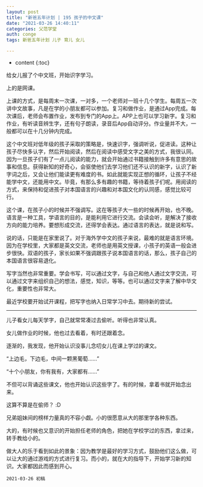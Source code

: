 ```yaml
---
layout: post
title: "新爸五年计划 | 195 孩子的中文课"
date: "2021-03-26 14:40:11"
categories: 父范学堂
auth: conge
tags: 新爸五年计划 儿子 育儿 女儿

---
```

* content
{:toc}



给女儿报了个中文班，开始识字学习。

上的是网课。




上课的方式，是每周末一次课，一对多，一个老师对一班十几个学生。每周五一次讲中文故事，凡是在学的小朋友都可以参加。复习和做作业，是通过App完成。每次课后，老师会布置作业，发布到专门的App上。APP上也可以学习新字。复习和作业，有听读音辨生字，还有句子朗读，录音后App自动评分。作业量并不大，一般都可以在十几分钟内完成。

这个中文班对低年级的孩子采取的策略是，快速识字，强调听说，促进读。这种让孩子尽快多认字，然后开始阅读，然后在阅读中感受文字之美的方式，我很认同。因为一旦孩子们有了一点儿阅读的能力，就会开始通过书籍接触到许多有意思的故事和信息。获得新知的好奇心，会驱使他们去学习他们还不认识的新字，认识了新字词之后，又会让他们能读更有难度的书。如此就能实现正想的循环，让孩子不经能学中文，还能用中文。毕竟，有那么多有趣的书籍，等待着孩子们呢。用阅读的方式，来保持和促进孩子对本国语言的兴趣和对本国文化的认同感，感觉比较可行。

这个课，在孩子小的时候并不强调写。这在等孩子大一些的时候再开始，也不晚。语言是一种工具，学语言的目的，是能利用它进行交流。会读会听，是解决了接收方向的能力培养。要想形成交流，还得学会表达。通过语言的表达，就是说和写。

说的话，只能是在家里说了。对于海外学中文的孩子来说，最难的就是语言环境。因为在学校里，大家都是英文交流，老师也是用英文授课，小孩子的英语一般会进步很快。双语的孩子，家长如果不强调跟孩子说本国语言的话，那么，孩子自己的本国语言很容易退化。

写字当然也非常重要。学会书写，可以通过文字，与自己和他人通过文字交流，可以通过文字来组织自己的想法，感觉，知识，等等。也可以通过文字来了解中华文化，重要性也非常大。

最近学校要开始试开课程，把写字也纳入日常学习中去。期待新的尝试。

-----

儿子看女儿每天学字，自己就常常凑过去偷听。听得也非常认真。

女儿做作业的时候，他也过去看着，有时还跟着念。

逐渐的，我发现，他开始认识没事儿念叨女儿在课上学过的课文。

“上边毛，下边毛，中间一颗黑葡萄……”

“十个小朋友，你有我有，大家都有……”

不但可以背诵这些课文，他也开始认识这些字了。有的时候，拿着书就开始念出来。

这算不算是在偷师？ :D

兄弟姐妹间的榜样力量真的不容小觑。小的很愿意从大的那里学各种东西。

大的，有时候也又意识的开始担任老师的角色，把她在学校学过的东西，拿过来，转手教给小的。

做大人的乐于看到如此的景象：因为教学是最好的学习方式，鼓励他们这么做，可以让大的通过游戏的方式进行复习。而小的，就在大的指导下，开始学习新的知识。大家都因此而感到开心。



```
2021-03-26 初稿
```

